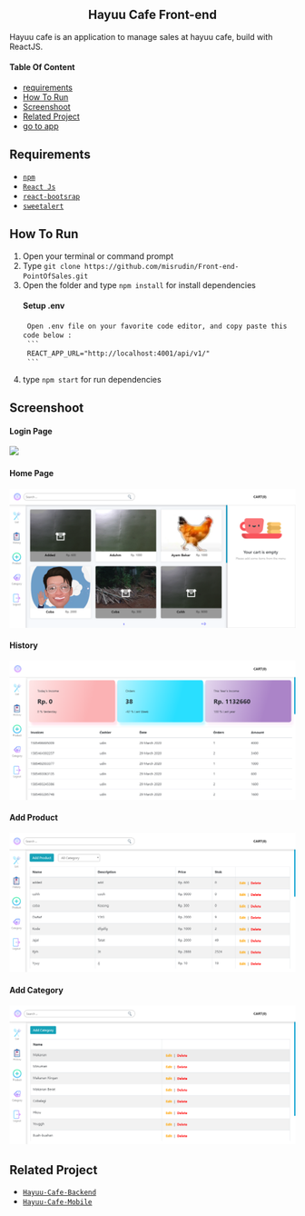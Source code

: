 <section id="home">
	
<h1 align="center">Hayuu Cafe Front-end</h1>

Hayuu cafe is an application to manage sales at hayuu cafe, build with ReactJS.
</section>

#### Table Of Content
<div class="header">
	<ul>
		<li><a href="#requirements">requirements</a></li>
		<li><a href="#how-to-run">How To Run</a></li>
		<li><a href="#screenshoot">Screenshoot</a></li>
		<li><a href="#related-project">Related Project</a></li>
		<li class="app"><a href="http://bit.ly/hayuu-cafe" target="_blank">go to app</a></li>
	</ul>
</div>

<section id="requirements">
	
## Requirements
* [`npm`](https://www.npmjs.com/get-npm)
* [`React Js`](https://reactjs.org/docs/getting-started.html)
* [`react-bootsrap`](https://react-bootstrap.github.io)
* [`sweetalert`](https://sweetalert.js.org/)
</section>

<section id="how-to-run">
	
## How To Run
1. Open your terminal or command prompt
2. Type `git clone https://github.com/misrudin/Front-end-PointOfSales.git`
3. Open the folder and type `npm install` for install dependencies
	#### Setup .env
		Open .env file on your favorite code editor, and copy paste this code below :
		```
		REACT_APP_URL="http://localhost:4001/api/v1/"
		```
4. type `npm start` for run dependencies
</section>

<section id="screenshoot">
	
## Screenshoot
<div class="demo">
    <div class="items">
    	<h4 class="title-demo">Login Page</h4>
		<img class="img-demo" src="https://user-images.githubusercontent.com/37394664/78219692-3d6dd980-74ea-11ea-8c3a-a032edd3f864.png">  
    </div>
    <div class="items">
    	<h4 class="title-demo">Home Page</h4>
		<img class="img-demo" src="./demo/list.png">  
    </div>
    <div class="items">
    	<h4 class="title-demo">History</h4>
		<img class="img-demo" src="./demo/history.png">  
    </div>
    <div class="items">
    	<h4 class="title-demo">Add Product</h4>
		<img class="img-demo" src="./demo/mproduct.png">  
    </div>
    <div class="items">
    	<h4 class="title-demo">Add Category</h4>
		<img class="img-demo" src="./demo/mcategory.png">  
    </div>
</div>
</section>

<section id="related-project">
	
## Related Project
* [`Hayuu-Cafe-Backend`](https://github.com/misrudin/NodeWithExpress-backend-PointOfSales.git)
* [`Hayuu-Cafe-Mobile`](https://github.com/misrudin/PosReactNative.git)
</section>
